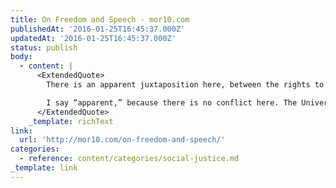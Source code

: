 ```yaml
---
title: On Freedom and Speech - mor10.com
publishedAt: '2016-01-25T16:45:37.000Z'
updatedAt: '2016-01-25T16:45:37.000Z'
status: publish
body:
  - content: |
      <ExtendedQuote>
        There is an apparent juxtaposition here, between the rights to believe and say whatever you want, and the rights of the audience to be protected from acts that interfere with their security, which may result in mistreatment, etc.

        I say “apparent,” because there is no conflict here. The Universal Declaration of Human Rights is a singular declaration, not a combination of individual articles. The right to expression is there as long as that expression does not interfere with any of the other rights granted the audience. Freedom of Speech is not the primary right; it is part of a larger whole that in totality provides us all with freedom.
      </ExtendedQuote>
    _template: richText
link:
  url: 'http://mor10.com/on-freedom-and-speech/'
categories:
  - reference: content/categories/social-justice.md
_template: link
---
```



